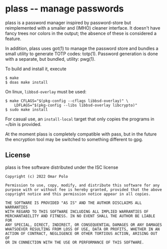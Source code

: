 # plass -- manage passwords

plass is a password manager inspired by password-store but reimplemented
with a smaller and (IMHO) cleaner interface.  It doesn't have fancy
trees nor colors in the output; the absence of these is considered a
feature.

In addition, plass uses got(1) to manage the password store and bundles
a small utility to generate TOTP codes: totp(1).  Password generation is
done with a separate, but bundled, utility: pwg(1).

To build and install it, execute

	$ make
	$ doas make install

On linux, `libbsd-overlay` must be used:

	$ make CFLAGS="$(pkg-config --cflags libbsd-overlay)" \
		LDFLAGS="$(pkg-config --libs libbsd-overlay libcrypto)"
	$ sudo make install

For casual use, an `install-local` target that only copies the programs
in ~/bin is provided.


At the moment plass is completely compatible with pass, but in the
future the encryption tool may be switched to something different to
gpg.


## License

plass is free software distributed under the ISC license

	Copyright (c) 2022 Omar Polo

	Permission to use, copy, modify, and distribute this software for any
	purpose with or without fee is hereby granted, provided that the above
	copyright notice and this permission notice appear in all copies.

	THE SOFTWARE IS PROVIDED "AS IS" AND THE AUTHOR DISCLAIMS ALL WARRANTIES
	WITH REGARD TO THIS SOFTWARE INCLUDING ALL IMPLIED WARRANTIES OF
	MERCHANTABILITY AND FITNESS. IN NO EVENT SHALL THE AUTHOR BE LIABLE FOR
	ANY SPECIAL, DIRECT, INDIRECT, OR CONSEQUENTIAL DAMAGES OR ANY DAMAGES
	WHATSOEVER RESULTING FROM LOSS OF USE, DATA OR PROFITS, WHETHER IN AN
	ACTION OF CONTRACT, NEGLIGENCE OR OTHER TORTIOUS ACTION, ARISING OUT OF
	OR IN CONNECTION WITH THE USE OR PERFORMANCE OF THIS SOFTWARE.

